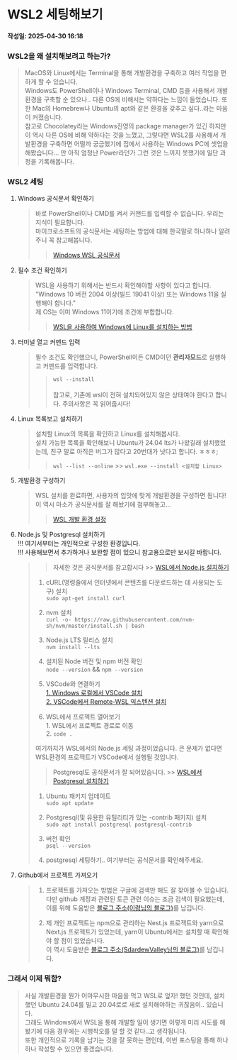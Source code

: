 # WSL2 세팅해보기

#### 작성일: 2025-04-30 16:18

### WSL2을 왜 설치해보려고 하는가?

> MacOS와 Linux에서는 Terminal을 통해 개발환경을 구축하고 여러 작업을 편하게 할 수 있습니다.</br> Windows도 PowerShell이나 Windows Terminal, CMD 등을 사용해서 개발환경을 구축할 순 있으나.. 다른 OS에 비해서는 약하다는 느낌이 들었습니다. 또한 Mac의 Homebrew나 Ubuntu의 apt와 같은 환경을 갖추고 싶다..라는 마음이 커졌습니다. </br> 참고로 Chocolatey라는 Windows진영의 package manager가 있긴 하지만 이 역시 다른 OS에 비해 약하다는 것을 느꼈고, 그렇다면 WSL2를 사용해서 개발환경을 구축하면 어떨까 궁금했기에 집에서 사용하는 Windows PC에 셋업을 해봤습니다... 만 아직 엄청난 Power라던가 그런 것은 느끼지 못했기에 일단 과정을 기록해봅니다.

### WSL2 세팅

1. Windows 공식문서 확인하기

   > 바로 PowerShell이나 CMD를 켜서 커맨드를 입력할 수 없습니다. 우리는 지식이 필요합니다. </br> 마이크로소프트의 공식문서는 세팅하는 방법에 대해 한국말로 하나하나 알려주니 꼭 참고해봅니다.
   >
   > > [Windows WSL 공식문서](https://learn.microsoft.com/ko-kr/windows/wsl/)

2. 필수 조건 확인하기

   > WSL을 사용하기 위해서는 반드시 확인해야할 사항이 있다고 합니다. </br> "Windows 10 버전 2004 이상(빌드 19041 이상) 또는 Windows 11을 실행해야 합니다." </br> 제 OS는 이미 Windows 11이기에 조건에 부합합니다.
   >
   > > [WSL을 사용하여 Windows에 Linux를 설치하는 방법](https://learn.microsoft.com/ko-kr/windows/wsl/install)

3. 터미널 열고 커맨드 입력

   > 필수 조건도 확인했으니, PowerShell이든 CMD이던 <b>관리자모드</b>로 실행하고 커맨드를 입력합니다.
   >
   > > `wsl --install` </br></br> 참고로, 기존에 wsl이 전혀 설치되어있지 않은 상태여야 한다고 합니다. 주의사항은 꼭 읽어줍시다!

4. Linux 목록보고 설치하기

   > 설치할 Linux의 목록을 확인하고 Linux를 설치해봅시다. </br> 설치 가능한 목록을 확인해보니 Ubuntu가 24.04 lts가 나왔길래 설치했었는데, 친구 말로 아직은 버그가 많다고 20번대가 낫다고 합니다. ㅎㅎㅎ;
   >
   > > `wsl --list --online` >> `wsl.exe --install <설치할 Linux>`

5. 개발환경 구성하기

   > WSL 설치를 완료하면, 사용자의 입맛에 맞게 개발환경을 구성하면 됩니다! </br> 이 역시 마소가 공식문서를 잘 해놨기에 첨부해놓고...
   >
   > > [WSL 개발 환경 설정](https://learn.microsoft.com/ko-kr/windows/wsl/setup/environment)

6. Node.js 및 Postgresql 설치하기 <br> !!! 여기서부터는 개인적으로 구성한 환경입니다. <br> !!! 사용해보면서 추가하거나 보완할 점이 있으니 참고용으로만 보시길 바랍니다.

   > > 자세한 것은 공식문서를 참고합시다 >> [WSL에서 Node.js 설치하기](https://learn.microsoft.com/ko-kr/windows/dev-environment/javascript/nodejs-on-wsl)
   >
   > 1. cURL(명령줄에서 인터넷에서 콘텐츠를 다운로드하는 데 사용되는 도구) 설치 <br> `sudo apt-get install curl`
   >
   > 2. nvm 설치 <br> `curl -o- https://raw.githubusercontent.com/nvm-sh/nvm/master/install.sh | bash`
   >
   > 3. Node.js LTS 릴리스 설치 <br> `nvm install --lts`
   >
   > 4. 설치된 Node 버전 및 npm 버전 확인 <br> `node --version` && `npm --version`
   >
   > 5. VSCode와 연결하기 <br> [1. Windows 로컬에서 VSCode 설치](https://code.visualstudio.com/) <br> [2. VSCode에서 Remote-WSL 익스텐션 설치](https://marketplace.visualstudio.com/items?itemName=ms-vscode-remote.remote-wsl)
   >
   > 6. WSL에서 프로젝트 열어보기 <br> 1. WSL에서 프로젝트 경로로 이동 <br> 2. `code .`
   >
   > 여기까지가 WSL에서의 Node.js 세팅 과정이었습니다. 큰 문제가 없다면 WSL환경의 프로젝트가 VSCode에서 실행될 것입니다.
   >
   > > Postgresql도 공식문서가 잘 되어있습니다. >> [WSL에서 Postgresql 설치하기](https://learn.microsoft.com/ko-kr/windows/wsl/tutorials/wsl-database#install-postgresql)
   >
   > 1. Ubuntu 패키지 업데이트 <br> `sudo apt update`
   >
   > 2. Postgresql(및 유용한 유틸리티가 있는 -contrib 패키지) 설치 <br> `sudo apt install postgresql postgresql-contrib`
   >
   > 3. 버전 확인 <br> `psql --version`
   >
   > 4. postgresql 세팅하기.. 여기부터는 공식문서를 확인해주세요.

7. Github에서 프로젝트 가져오기
   > 1. 프로젝트를 가져오는 방법은 구글에 검색만 해도 잘 찾아볼 수 있습니다. <br> 다만 github 계정과 관련된 토큰 관련 이슈는 조금 검색이 필요했는데, 이를 위해 도움받은 [블로그 주소(이령님의 블로그)](https://s-ryung.tistory.com/54)를 남깁니다.
   >
   > 2. 제 개인 프로젝트는 npm으로 관리하는 Nest.js 프로젝트와 yarn으로 Next.js 프로젝트가 있었는데, yarn이 Ubuntu에서는 설치할 때 확인해야 할 점이 있었습니다. <br> 이 역시 도움받은 [블로그 주소(SdardewValley님의 블로그)](https://sdardew-valley.tistory.com/69)를 남깁니다.

### 그래서 이제 뭐함?

> 사실 개발환경을 뭔가 어마무시한 마음을 먹고 WSL로 엎자! 했던 것인데, 설치했던 Ubuntu 24.04를 밀고 20.04로로 새로 설치해야하는 귀찮음이.. 있습니다. <br> 그래도 Windows에서 WSL을 통해 개발할 일이 생기면 이렇게 미리 시도를 해봤기에 다음 경우에는 시행착오를 덜 할 것 같다..고 생각됩니다. <br> 또한 개인적으로 기록을 남기는 것을 잘 못하는 편인데, 이번 포스팅을 통해 하나하나 작성할 수 있으면 좋겠습니다.

